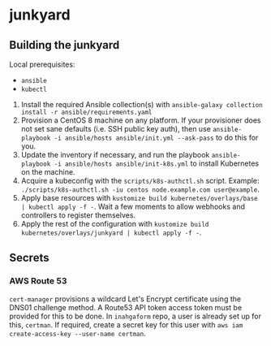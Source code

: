 # junkyard

## Building the junkyard

Local prerequisites:
- `ansible`
- `kubectl`
 
1. Install the required Ansible collection(s) with `ansible-galaxy collection install -r ansible/requirements.yaml`
1. Provision a CentOS 8 machine on any platform. If your provisioner does not set sane defaults (i.e. SSH public key auth), then use `ansible-playbook -i ansible/hosts ansible/init.yml --ask-pass` to do this for you.
1. Update the inventory if necessary, and run the playbook `ansible-playbook -i ansible/hosts ansible/init-k8s.yml` to install Kubernetes on the machine.
1. Acquire a kubeconfig with the `scripts/k8s-authctl.sh` script. Example: `./scripts/k8s-authctl.sh -iu centos node.example.com user@example`.
1. Apply base resources with `kustomize build kubernetes/overlays/base | kubectl apply -f -`. Wait a few moments to allow webhooks and controllers to register themselves.
1. Apply the rest of the configuration with `kustomize build kubernetes/overlays/junkyard | kubectl apply -f -`.

## Secrets
### AWS Route 53
`cert-manager` provisions a wildcard Let's Encrypt certificate using the DNS01 challenge method.
A Route53 API token access token must be provided for this to be done.
In `inahgaform` repo, a user is already set up for this, `certman`.
If required, create a secret key for this user with `aws iam create-access-key --user-name certman`.
